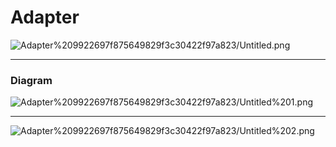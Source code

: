 # Adapter

![Adapter%209922697f875649829f3c30422f97a823/Untitled.png](Adapter%209922697f875649829f3c30422f97a823/Untitled.png)

---

### Diagram

![Adapter%209922697f875649829f3c30422f97a823/Untitled%201.png](Adapter%209922697f875649829f3c30422f97a823/Untitled%201.png)

---

![Adapter%209922697f875649829f3c30422f97a823/Untitled%202.png](Adapter%209922697f875649829f3c30422f97a823/Untitled%202.png)